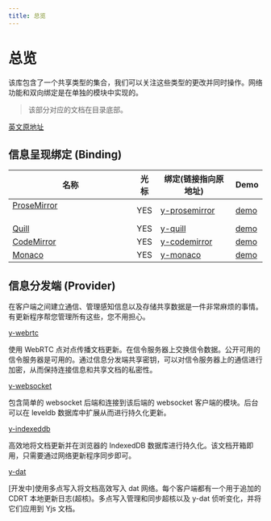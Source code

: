 ```yaml
---
title: 总览
---
```


<febeacon />

# 总览

该库包含了一个共享类型的集合，我们可以关注这些类型的更改并同时操作。网络功能和双向绑定是在单独的模块中实现的。

> 该部分对应的文档在目录底部。

[英文原地址](https://github.com/yjs/yjs)

## 信息呈现绑定 (Binding)

<table>
  <thead>
  <tr>
    <th>名称</th>
    <th align="center">光标</th>
    <th>绑定(链接指向原地址)</th>
    <th>Demo</th>
  </tr>
  </thead>
  <tbody>
    <tr>
      <td><a href="https://prosemirror.net/" rel="nofollow">ProseMirror</a> &nbsp; &nbsp; &nbsp; &nbsp; &nbsp; &nbsp; &nbsp; &nbsp; &nbsp; &nbsp; &nbsp; &nbsp; &nbsp; &nbsp; &nbsp; &nbsp; &nbsp; &nbsp; &nbsp; &nbsp; &nbsp; &nbsp; &nbsp; &nbsp; &nbsp;</td>
      <td align="center">YES</td>
      <td><a href="http://github.com/yjs/y-prosemirror">y-prosemirror</a></td>
      <td><a href="https://demos.yjs.dev/prosemirror/prosemirror.html" rel="nofollow">demo</a></td>
    </tr>
    <tr>
      <td><a href="https://quilljs.com/" rel="nofollow">Quill</a></td>
      <td align="center">YES</td>
      <td><a href="http://github.com/yjs/y-quill">y-quill</a></td>
      <td><a href="https://demos.yjs.dev/quill/quill.html" rel="nofollow">demo</a></td>
    </tr>
    <tr>
      <td><a href="https://codemirror.net/" rel="nofollow">CodeMirror</a></td>
      <td align="center">YES</td>
      <td><a href="http://github.com/yjs/y-codemirror">y-codemirror</a></td>
      <td><a href="https://demos.yjs.dev/codemirror/codemirror.html" rel="nofollow">demo</a></td>
    </tr>
    <tr>
      <td><a href="https://microsoft.github.io/monaco-editor/" rel="nofollow">Monaco</a></td>
      <td align="center">YES</td>
      <td><a href="http://github.com/yjs/y-monaco">y-monaco</a></td>
      <td><a href="https://demos.yjs.dev/monaco/monaco.html" rel="nofollow">demo</a></td>
    </tr>
  </tbody>
</table>

## 信息分发端 (Provider)

在客户端之间建立通信、管理感知信息以及存储共享数据是一件非常麻烦的事情。有更新程序帮您管理所有这些，您不用担心。

[y-webrtc](http://github.com/yjs/y-webrtc)

使用 WebRTC 点对点传播文档更新。在信令服务器上交换信令数据。公开可用的信令服务器是可用的。通过信息分发端共享密钥，可以对信令服务器上的通信进行加密，从而保持连接信息和共享文档的私密性。

[y-websocket](http://github.com/yjs/y-websocket)

包含简单的 websocket 后端和连接到该后端的 websocket 客户端的模块。后台可以在 leveldb 数据库中扩展从而进行持久化更新。

[y-indexeddb](http://github.com/yjs/y-indexeddb)

高效地将文档更新并在浏览器的 IndexedDB 数据库进行持久化。该文档开箱即用，只需要通过网络更新程序同步即可。

[y-dat](http://github.com/yjs/y-dat)

[开发中]使用多点写入将文档高效写入 dat 网络。每个客户端都有一个用于追加的 CDRT 本地更新日志(超核)。多点写入管理和同步超核以及 y-dat 侦听变化，并将它们应用到 Yjs 文档。


















